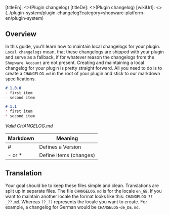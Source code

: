 [titleEn]: <>(Plugin changelog)
[titleDe]: <>(Plugin changelog)
[wikiUrl]: <>(../plugin-system/plugin-changelog?category=shopware-platform-en/plugin-system)

## Overview
In this guide, you'll learn how to maintain local changelogs for your plugin.
`Local changelogs` mean, that these changelogs are shipped with your plugin and serve as a fallback,
if for whatever reason the changelogs from the `Shopware Account` are not present.
Creating and maintaining a local changelog for your plugin is pretty straight forward.
All you need to do is to create a `CHANGELOG.md` in the root of your plugin and stick to our markdown specifications.

```markdown
# 1.0.0
- first item
- second item

# 1.1
* first item
* second item
```
*Valid CHANGELOG.md*

| Markdown | Meaning                |
|----------|------------------------|
| #        | Defines a Version      |
| - or *   | Define Items (changes) |

## Translation
Your goal should be to keep these files simple and clean. Translations are split up in separate files.
The file `CHANGELOG.md` is for the locale `en_GB`.
If you want to maintain another locale the format looks like this: `CHANGELOG-??_??.md`.
Whereas `??_??` represents the locale you want to create.
For example, a changelog for German would be `CHANGELOG-de_DE.md`.
